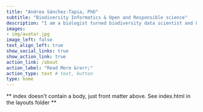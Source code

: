 ```yaml
---
title: "Andrea Sánchez-Tapia, PhD"
subtitle: "Biodiversity Informatics & Open and Responsible science"
description: "I am a biologist turned biodiversity data scientist and Open Science lover"
images:
- img/avatar.jpg
image_left: false
text_align_left: true
show_social_links: true
show_action_link: true
action_link: /about
action_label: "Read More &rarr;"
action_type: text # text, button
type: home
---
```


** index doesn't contain a body, just front matter above.
See index.html in the layouts folder **
